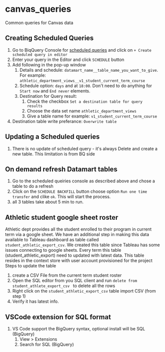 # canvas_queries

Common queries for Canvas data

## Creating Scheduled Queries
1. Go to BiqQuery Console for [scheduled queries](https://console.cloud.google.com/bigquery/scheduled-queries?project=udp-umich-prod) and click on `+ Create scheduled query in editor`
2. Enter your query in the Editor and click `SCHEDULE` button
3. Add following in the pop-up window
   1. Details and schedule: `datamart_name__table_name_you_want_to_give`. For example: `athletic_department_views__v1_student_current_term_course`
   2. Schedule option: `days` and at `18:00`. Don't need to do anything for `Start now` and `End never` elements.
   3. Destination for Query result: 
      1. Check the checkbox `Set a destination table for query results`
      2. Choose the data set name `athletic_department_views`
      3. Give a table name for example: `v1_student_current_term_course`
4. Destination table write preferance: `Overwrite table`

## Updating a Scheduled queries
1. There is no update of scheduled query - it's always Delete and create a new table. This limitation is from BQ side

## On demand refresh Datamart tables
1. Go to the scheduled queiries console as described above and chose a table to do a refresh
2. Click on the `SCHEDULE BACKFILL` button choose option `Run one time transfer` and clike `ok`. This will start the process.
3. all 3 tables take about 5 min to run.

## Athletic student google sheet roster
Athletic dept provides all the student enrolled to their program in current term via a google sheet. We have an additional step 
in making this data available to Tableau dashboard as table called `student_athletic_export_csv`. We created this table since Tableau
has some issues connecting to google sheets.
Every term this table (student_athletic_export) need to updated with latest data. This table resides in the context store with user account provisioned for the project
Steps to update the table
1. create a CSV File from the current term student roster
2. Open the SQL editor from you SQL client and run `delete from student_athlete_export_csv ` to delete all the rows
3. Right click on the `student_athletic_export_csv` table import CSV (from step 1)
4. Verify it has latest info.

## VSCode extension for SQL format
1. VS Code support the BigQuery syntax, optional install will be SQL (BigQuery)
    1. View > Extensions
    2. Search for SQL (BigQuery)
